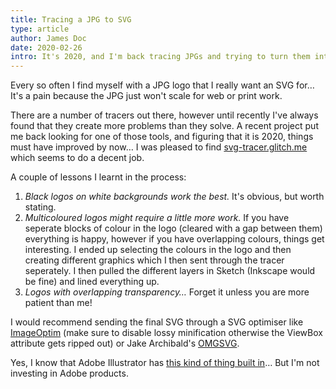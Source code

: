```yaml
---
title: Tracing a JPG to SVG
type: article
author: James Doc
date: 2020-02-26
intro: It's 2020, and I'm back tracing JPGs and trying to turn them into vectors… It's kind of okay now.
---
```


Every so often I find myself with a JPG logo that I really want an SVG for… It's a pain because the JPG just won't scale for web or print work.

There are a number of tracers out there, however until recently I've always found that they create more problems than they solve. A recent project put me back looking for one of those tools, and figuring that it is 2020, things must have improved by now… I was pleased to find [svg-tracer.glitch.me](https://svg-tracer.glitch.me/) which seems to do a decent job.

A couple of lessons I learnt in the process:

1. _Black logos on white backgrounds work the best._ It's obvious, but worth stating.
2. _Multicoloured logos might require a little more work._ If you have seperate blocks of colour in the logo (cleared with a gap between them) everything is happy, however if you have overlapping colours, things get interesting. I ended up selecting the colours in the logo and then creating different graphics which I then sent through the tracer seperately. I then pulled the different layers in Sketch (Inkscape would be fine) and lined everything up.
3. _Logos with overlapping transparency…_ Forget it unless you are more patient than me!

I would recommend sending the final SVG through a SVG optimiser like [ImageOptim](https://imageoptim.com) (make sure to disable lossy minification otherwise the ViewBox attribute gets ripped out) or Jake Archibald's [OMGSVG](https://jakearchibald.github.io/svgomg/).

Yes, I know that Adobe Illustrator has [this kind of thing built in](https://www.stickermule.com/uk/blog/how-to-use-image-trace-in-adobe-illustrator)… But I'm not investing in Adobe products.
